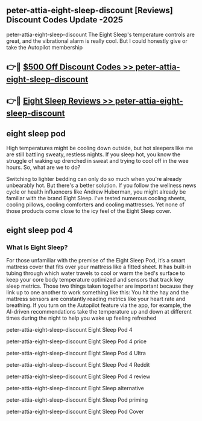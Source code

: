 ## peter-attia-eight-sleep-discount [Reviews​] Discount Codes Update -2025

peter-attia-eight-sleep-discount The Eight Sleep's temperature controls are great, and the vibrational alarm is really cool. But I could honestly give or take the Autopilot membership

## 👉🔴 [$500 Off Discount Codes >> peter-attia-eight-sleep-discount](http://download.freeplayer.one?title=peter-attia-eight-sleep-discount&ref=18-ES)

## 👉🔴 [Eight Sleep Reviews >> peter-attia-eight-sleep-discount](http://download.freeplayer.one?title=peter-attia-eight-sleep-discount&ref=18-ES)

## eight sleep pod

High temperatures might be cooling down outside, but hot sleepers like me are still battling sweaty, restless nights. If you sleep hot, you know the struggle of waking up drenched in sweat and trying to cool off in the wee hours. So, what are we to do?

Switching to lighter bedding can only do so much when you're already unbearably hot. But there's a better solution. If you follow the wellness news cycle or health influencers like Andrew Huberman, you might already be familiar with the brand Eight Sleep. I've tested numerous cooling sheets, cooling pillows, cooling comforters and cooling mattresses. Yet none of those products come close to the icy feel of the Eight Sleep cover.

## eight sleep pod 4

### What Is Eight Sleep?

For those unfamiliar with the premise of the Eight Sleep Pod, it’s a smart mattress cover that fits over your mattress like a fitted sheet. It has built-in tubing through which water travels to cool or warm the bed's surface to keep your core body temperature optimized and sensors that track key sleep metrics. Those two things taken together are important because they link up to one another to work something like this: You hit the hay and the mattress sensors are constantly reading metrics like your heart rate and breathing. If you turn on the Autopilot feature via the app, for example, the AI-driven recommendations take the temperature up and down at different times during the night to help you wake up feeling refreshed

peter-attia-eight-sleep-discount Eight Sleep Pod 4

peter-attia-eight-sleep-discount Eight Sleep Pod 4 price

peter-attia-eight-sleep-discount Eight Sleep Pod 4 Ultra

peter-attia-eight-sleep-discount Eight Sleep Pod 4 Reddit

peter-attia-eight-sleep-discount Eight Sleep Pod 4 review

peter-attia-eight-sleep-discount Eight Sleep alternative

peter-attia-eight-sleep-discount Eight Sleep Pod priming

peter-attia-eight-sleep-discount Eight Sleep Pod Cover